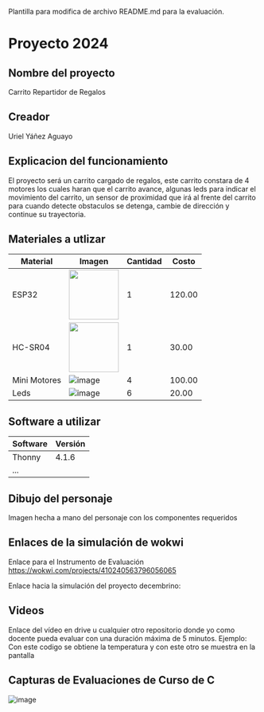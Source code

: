 Plantilla para modifica  de archivo README.md para la evaluación.

# Proyecto 2024
## Nombre del proyecto
Carrito Repartidor de Regalos
## Creador
Uriel Yáñez Aguayo
## Explicacion del funcionamiento
El proyecto será un carrito cargado de regalos, este carrito constara de 4 motores los cuales haran que el carrito avance, algunas leds para indicar el movimiento del carrito, un sensor de proximidad que irá al frente del carrito para cuando detecte obstaculos se detenga, cambie de dirección y continue su trayectoria.

## Materiales a utlizar
|Material|Imagen|Cantidad|Costo|
|--|--|--|--|
|ESP32|<img src="https://github.com/user-attachments/assets/0d280367-493e-4f7c-a587-36e1f822116b" width="100"/>|1|120.00|
|HC-SR04|<img width="100" src="https://github.com/user-attachments/assets/e8f3a364-83e3-4194-9eb1-15547012fb1b" />|1|30.00|
|Mini Motores|![image](https://github.com/user-attachments/assets/2f80d12d-8b6c-4bba-a4b2-d0623acab022)|4|100.00|
|Leds|![image](https://github.com/user-attachments/assets/dcbb8e7d-bcc9-44ff-b03b-9cfcca2d66f8)|6|20.00|

## Software a utilizar
|Software|Versión|
|--|--|
|Thonny|4.1.6|
|...||

## Dibujo del personaje
Imagen hecha a mano del personaje con los componentes requeridos

## Enlaces de la simulación de wokwi
Enlace para el Instrumento de Evaluación https://wokwi.com/projects/410240563796056065

Enlace hacia la simulación del proyecto decembrino: 

## Videos
Enlace del vídeo en drive u cualquier otro repositorio donde yo como docente pueda evaluar con una duración máxima de 5 minutos.
Ejemplo: Con este codigo se obtiene la temperatura y con este otro se muestra en la pantalla

## Capturas de Evaluaciones de Curso de C
![image](https://github.com/user-attachments/assets/d8b5cf0a-1af9-429b-b13e-cbfb4d170c3b)

